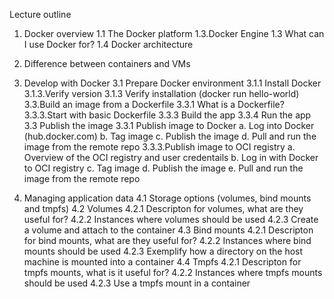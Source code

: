 Lecture outline

1. Docker overview
    1.1 The Docker platform
    1.3.Docker Engine
    1.3 What can I use Docker for?
    1.4 Docker architecture

2. Difference between containers and VMs

3. Develop with Docker
    3.1 Prepare Docker environment
        3.1.1 Install Docker
        3.1.3.Verify version
        3.1.3 Verify installation (docker run hello-world)
    3.3.Build an image from a Dockerfile
        3.3.1 What is a Dockerfile?
        3.3.3.Start with basic Dockerfile
        3.3.3 Build the app
        3.3.4 Run the app
    3.3 Publish the image
        3.3.1 Publish image to Docker
            a. Log into Docker (hub.docker.com)
            b. Tag image
            c. Publish the image
            d. Pull and run the image from the remote repo
        3.3.3.Publish image to OCI registry
            a. Overview of the OCI registry and user credentails
            b. Log in with Docker to OCI registry
            c. Tag image
            d. Publish the image
            e. Pull and run the image from the remote repo

4. Managing application data
    4.1 Storage options (volumes, bind mounts and tmpfs)
    4.2 Volumes
        4.2.1 Descripton for volumes, what are they useful for?
        4.2.2 Instances where volumes should be used
        4.2.3 Create a volume and attach to the container
    4.3 Bind mounts
        4.2.1 Descripton for bind mounts, what are they useful for?
        4.2.2 Instances where bind mounts should be used
        4.2.3 Exemplify how a directory on the host machine is mounted into a container
    4.4 Tmpfs
        4.2.1 Descripton for tmpfs mounts, what is it useful for?
        4.2.2 Instances where tmpfs mounts should be used
        4.2.3 Use a tmpfs mount in a container
